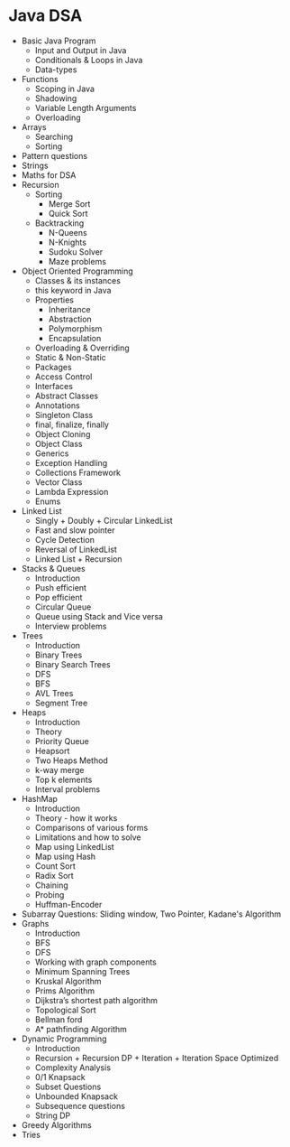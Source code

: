 # Java DSA

- Basic Java Program  
    - Input and Output in Java
    - Conditionals & Loops in Java
    - Data-types
- Functions
    - Scoping in Java
    - Shadowing
    - Variable Length Arguments
    - Overloading
- Arrays
    - Searching
    - Sorting
- Pattern questions
- Strings
- Maths for DSA
- Recursion
    - Sorting
        - Merge Sort
        - Quick Sort
    - Backtracking
        - N-Queens
        - N-Knights
        - Sudoku Solver
        - Maze problems
- Object Oriented Programming
    - Classes & its instances
    - this keyword in Java
    - Properties
        - Inheritance
        - Abstraction
        - Polymorphism
        - Encapsulation
    - Overloading & Overriding
    - Static & Non-Static
    - Packages
    - Access Control
    - Interfaces
    - Abstract Classes
    - Annotations
    - Singleton Class 
    - final, finalize, finally
    - Object Cloning
    - Object Class
    - Generics
    - Exception Handling
    - Collections Framework
    - Vector Class
    - Lambda Expression 
    - Enums
- Linked List
    - Singly + Doubly + Circular LinkedList
    - Fast and slow pointer
    - Cycle Detection
    - Reversal of LinkedList
    - Linked List + Recursion
- Stacks & Queues
    - Introduction
    - Push efficient
    - Pop efficient
    - Circular Queue
    - Queue using Stack and Vice versa
    - Interview problems
- Trees
    - Introduction
    - Binary Trees
    - Binary Search Trees
    - DFS
    - BFS
    - AVL Trees
    - Segment Tree
- Heaps
    - Introduction
    - Theory
    - Priority Queue
    - Heapsort
    - Two Heaps Method
    - k-way merge
    - Top k elements
    - Interval problems
- HashMap
    - Introduction
    - Theory - how it works
    - Comparisons of various forms
    - Limitations and how to solve
    - Map using LinkedList
    - Map using Hash
    - Count Sort
    - Radix Sort
    - Chaining
    - Probing
    - Huffman-Encoder
- Subarray Questions: Sliding window, Two Pointer, Kadane's Algorithm
- Graphs
    - Introduction
    - BFS
    - DFS
    - Working with graph components
    - Minimum Spanning Trees
    - Kruskal Algorithm
    - Prims Algorithm
    - Dijkstra’s shortest path algorithm
    - Topological Sort
    - Bellman ford
    - A* pathfinding Algorithm
- Dynamic Programming
    - Introduction
    - Recursion + Recursion DP + Iteration + Iteration Space Optimized
    - Complexity Analysis
    - 0/1 Knapsack
    - Subset Questions
    - Unbounded Knapsack
    - Subsequence questions
    - String DP
- Greedy Algorithms
- Tries

